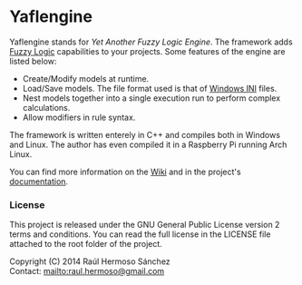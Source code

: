 # Yaflengine

Yaflengine stands for _Yet Another Fuzzy Logic Engine_. The framework adds <a href="http://en.wikipedia.org/wiki/Fuzzy_logic">Fuzzy Logic</a> capabilities to your projects. Some features of the engine are listed below:

 + Create/Modify models at runtime.
 + Load/Save models. The file format used is that of <a href="http://en.wikipedia.org/wiki/INI_file">Windows INI</a> files.
 + Nest models together into a single execution run to perform complex calculations.
 + Allow modifiers in rule syntax.

The framework is written enterely in C++ and compiles both in Windows and Linux. The author has even compiled it in a Raspberry Pi running Arch Linux.

You can find more information on the <a href="https://github.com/Di4l/yaflengine/wiki">Wiki</a> and in the project's <a href="http://di4l.github.io/yaflengine/dev_doc/html_es/index.html">documentation</a>.

### License

This project is released under the GNU General Public License version 2 terms and conditions. You can read the full license in the LICENSE file attached to the root folder of the project.

Copyright (C) 2014  Raúl Hermoso Sánchez<br>
Contact: <mailto:raul.hermoso@gmail.com>

